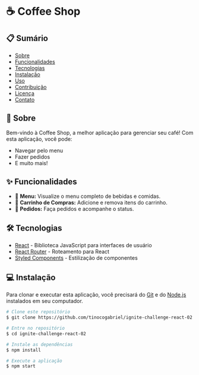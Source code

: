 # ☕ Coffee Shop

## 📋 Sumário

- [Sobre](#sobre)
- [Funcionalidades](#funcionalidades)
- [Tecnologias](#tecnologias)
- [Instalação](#instalação)
- [Uso](#uso)
- [Contribuição](#contribuição)
- [Licença](#licença)
- [Contato](#contato)

## 🌟 Sobre

Bem-vindo à Coffee Shop, a melhor aplicação para gerenciar seu café! Com esta aplicação, você pode:

- Navegar pelo menu
- Fazer pedidos
- E muito mais!

## ✨ Funcionalidades

- 📜 **Menu:** Visualize o menu completo de bebidas e comidas.
- 🛒 **Carrinho de Compras:** Adicione e remova itens do carrinho.
- 🧾 **Pedidos:** Faça pedidos e acompanhe o status.

## 🛠️ Tecnologias

- [React](https://reactjs.org/) - Biblioteca JavaScript para interfaces de usuário
- [React Router](https://reactrouter.com/) - Roteamento para React
- [Styled Components](https://styled-components.com/) - Estilização de componentes

## 💻 Instalação

Para clonar e executar esta aplicação, você precisará do [Git](https://git-scm.com) e do [Node.js](https://nodejs.org/en/) instalados em seu computador.

```bash
# Clone este repositório
$ git clone https://github.com/tinocogabriel/ignite-challenge-react-02

# Entre no repositório
$ cd ignite-challenge-react-02

# Instale as dependências
$ npm install

# Execute a aplicação
$ npm start
